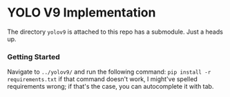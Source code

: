 # YOLO V9 Implementation

The directory ```yolov9``` is attached to this repo has a submodule.
Just a heads up. 

### Getting Started

Navigate to ```../yolov9/``` and run the following command: ```pip install -r requirements.txt```
if that command doesn't work, I might've spelled requirements wrong; if that's
the case, you can autocomplete it with tab.

